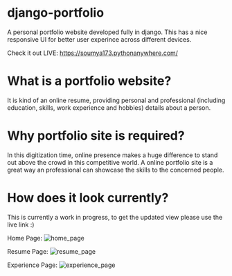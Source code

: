 # django-portfolio
 A personal portfolio website developed fully in django. This has a nice responsive UI for better user experince across different devices.

Check it out LIVE: https://soumya173.pythonanywhere.com/

# What is a portfolio website?
It is kind of an online resume, providing personal and professional (including education, skills, work experience and hobbies) details about a person.

# Why portfolio site is required?
In this digitization time, online presence makes a huge difference to stand out above the crowd in this competitive world. A online portfolio site is a great way an professional can showcase the skills to the concerned people.

# How does it look currently?
This is currently a work in progress, to get the updated view please use the live link :)

Home Page:
![home_page](https://user-images.githubusercontent.com/31511160/122631198-9b82de80-d0e7-11eb-93a0-b1a5c6658afc.png)

Resume Page:
![resume_page](https://user-images.githubusercontent.com/31511160/122631221-c8cf8c80-d0e7-11eb-9bd4-3fcee946ed3d.png)

Experience Page:
![experience_page](https://user-images.githubusercontent.com/31511160/122631229-ddac2000-d0e7-11eb-9334-523c971e3d87.png)
